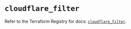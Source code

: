 # `cloudflare_filter`

Refer to the Terraform Registry for docs: [`cloudflare_filter`](https://registry.terraform.io/providers/cloudflare/cloudflare/4.42.0/docs/resources/filter).
